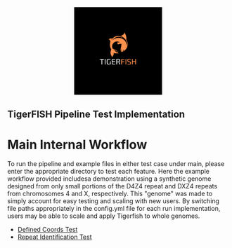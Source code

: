 <div align="center">
    <a href="#readme"><img src="../../docs/source/imgs/tigerfish_logo.png" width="200"></a>
</div>

## TigerFISH Pipeline Test Implementation

# Main Internal Workflow

To run the pipeline and example files in either test case under main, please enter the appropriate directory to test each feature. Here the example workflow provided includesa demonstration using a synthetic genome designed from only small portions of the D4Z4 repeat and DXZ4 repeats from chromosomes 4 and X, respectively. This "genome" was made to simply account for easy testing and scaling with new users. By switching file paths appropriately in the config.yml file for each run implementation, users may be able to scale and apply Tigerfish to whole genomes.

* [Defined Coords Test](defined_coords/)
* [Repeat Identification Test](repeat_ID/)

